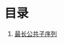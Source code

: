# 目录
1. [最长公共子序列](https://github.com/Tiansir-wg/LeetCode/blob/master/%E5%8A%A8%E6%80%81%E8%A7%84%E5%88%92/longestCommonSubsequence.cpp)
